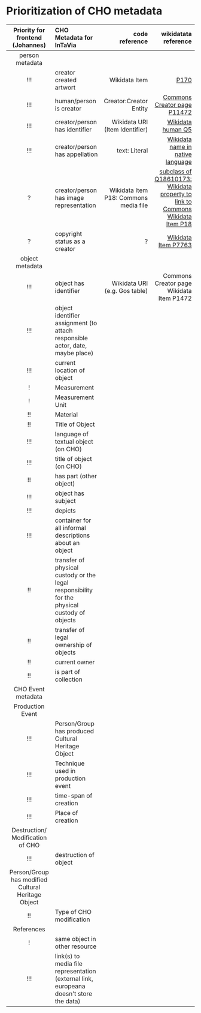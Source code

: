 # Prioritization of CHO metadata

| Priority for frontend (Johannes)       | CHO Metadata for InTaVia           | code reference  |  wikidatata reference  |
| :-------------: |:-------------| -----:| -----:|
| person metadata  |
| !!!      | creator created artwort | Wikidata Item| [P170](https://www.wikidata.org/wiki/Property:P170) |
| !!!      | human/person is creator | Creator:Creator Entity| [Commons Creator page P11472](https://www.wikidata.org/wiki/Property:P1472) |
| !!!      | creator/person has identifier| Wikidata URI (Item Identifier) | [Wikidata human Q5](https://www.wikidata.org/wiki/Q5) |  
| !!!      | creator/person has appellation| text: Literal| [Wikidata name in native language](https://www.wikidata.org/wiki/Property:P1559P1559) |
| ?      | creator/person has image representation| Wikidata Item P18: Commons media file  |  [subclass of Q18610173: Wikidata property to link to Commons](https://www.wikidata.org/wiki/Q18610173) [Wikidata Item P18](https://www.wikidata.org/wiki/Property:P18) |
| ?      | copyright status as a creator |  ?  | [Wikidata Item P7763](https://www.wikidata.org/wiki/Property:P7763) |
| object metadata  |
| !!!      | object has identifier| Wikidata URI (e.g. Gos table) |  Commons Creator page Wikidata Item P1472 |  [P1472](https://www.wikidata.org/wiki/Property:P1472) |
| !!!     | object identifier assignment (to attach responsible actor, date, maybe place)     |   |   |
| !!! | current location of object      |    |   |
| !      | Measurement|  |   |
| !     | Measurement Unit     |   |   |
| !! | Material      |    |   |
| !! | Title of Object      |    |   |
| !!! | language of textual object (on CHO)   |    |   |
| !!! | title of object (on CHO)   |    |
| !! | has part (other object)   |    |   |
| !!! | object has subject   |    |   |
| !!! | depicts   |    |
| !!! | container for all informal descriptions about an object   |    |
| !! | transfer of physical custody or the legal responsibility for the physical custody of objects  |    |
| !! | transfer of legal ownership of objects  |    |
| !!	| current owner  |    |
| !!	| is part of collection  |    |
| 	 CHO Event metadata      |
| 	 Production Event      |
| !!!	| Person/Group has produced Cultural Heritage Object| | 
| !!!	| Technique used in production event  |    |
| !!!	| time-span of creation  |    |
| !!!	| Place of creation  |    |
| 	 Destruction/ Modification of CHO      |
| !!!	| destruction of object  |    |
| 	 Person/Group has modified Cultural Heritage Object      |
| !!	| Type of CHO modification  |    |
| 	 References      |
| !	| same object in other resource  |    |
| !!!	| link(s) to media file representation (external link, europeana doesn't store the data)  |    |
